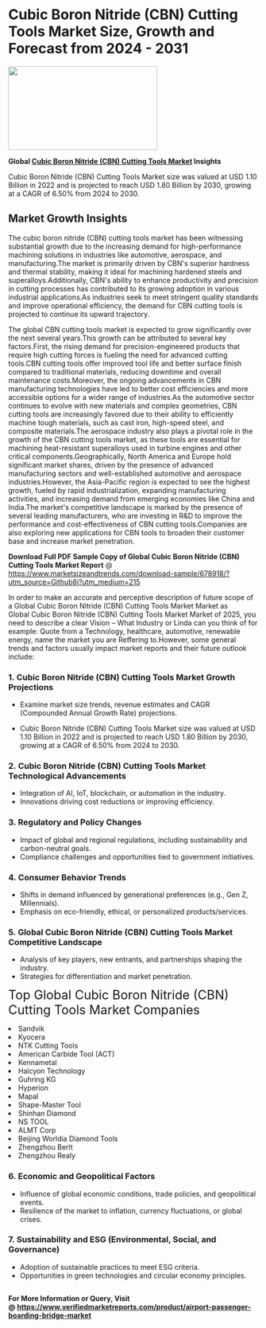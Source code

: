 <H1>Cubic Boron Nitride (CBN) Cutting Tools Market Size, Growth and Forecast from 2024 - 2031</H1><img class="aligncenter size-medium wp-image-584254" src="https://thirdeyenews.in/wp-content/uploads/2024/09/Global-Market-Research-300x168.jpeg" alt="" width="300" height="168" /><p><strong>Global&nbsp;<a href="https://www.marketsizeandtrends.com/download-sample/678918/?utm_source=Github8j?utm_medium=215">Cubic Boron Nitride (CBN) Cutting Tools Market</a> Insights</strong></p><p>Cubic Boron Nitride (CBN) Cutting Tools Market size was valued at USD 1.10 Billion in 2022 and is projected to reach USD 1.80 Billion by 2030, growing at a CAGR of 6.50% from 2024 to 2030.</p><p><h2>Market Growth Insights</h2> <p>The cubic boron nitride (CBN) cutting tools market has been witnessing substantial growth due to the increasing demand for high-performance machining solutions in industries like automotive, aerospace, and manufacturing.The market is primarily driven by CBN's superior hardness and thermal stability, making it ideal for machining hardened steels and superalloys.Additionally, CBN's ability to enhance productivity and precision in cutting processes has contributed to its growing adoption in various industrial applications.As industries seek to meet stringent quality standards and improve operational efficiency, the demand for CBN cutting tools is projected to continue its upward trajectory.</p> <p>The global CBN cutting tools market is expected to grow significantly over the next several years.This growth can be attributed to several key factors.First, the rising demand for precision-engineered products that require high cutting forces is fueling the need for advanced cutting tools.CBN cutting tools offer improved tool life and better surface finish compared to traditional materials, reducing downtime and overall maintenance costs.Moreover, the ongoing advancements in CBN manufacturing technologies have led to better cost efficiencies and more accessible options for a wider range of industries.As the automotive sector continues to evolve with new materials and complex geometries, CBN cutting tools are increasingly favored due to their ability to efficiently machine tough materials, such as cast iron, high-speed steel, and composite materials.The aerospace industry also plays a pivotal role in the growth of the CBN cutting tools market, as these tools are essential for machining heat-resistant superalloys used in turbine engines and other critical components.Geographically, North America and Europe hold significant market shares, driven by the presence of advanced manufacturing sectors and well-established automotive and aerospace industries.However, the Asia-Pacific region is expected to see the highest growth, fueled by rapid industrialization, expanding manufacturing activities, and increasing demand from emerging economies like China and India.The market's competitive landscape is marked by the presence of several leading manufacturers, who are investing in R&D to improve the performance and cost-effectiveness of CBN cutting tools.Companies are also exploring new applications for CBN tools to broaden their customer base and increase market penetration.<p><span class=""><strong>Download Full PDF Sample Copy of Global Cubic Boron Nitride (CBN) Cutting Tools Market Report</strong> @ <a href="https://www.marketsizeandtrends.com/download-sample/678918/?utm_source=Github8j?utm_medium=215" target="_blank">https://www.marketsizeandtrends.com/download-sample/678918/?utm_source=Github8j?utm_medium=215</a></span></p><p>In order to make an accurate and perceptive description of future scope of a Global&nbsp;Cubic Boron Nitride (CBN) Cutting Tools Market Market as Global&nbsp;Cubic Boron Nitride (CBN) Cutting Tools Market Market of 2025, you need to describe a clear Vision &ndash; What Industry or Linda can you think of for example: Quote from a Technology, healthcare, automotive, renewable energy, name the market you are Reffering to.However, some general trends and factors usually impact market reports and their future outlook include:</p><h3>1.&nbsp;<strong>Cubic Boron Nitride (CBN) Cutting Tools Market Growth Projections</strong></h3><ul><li>Examine market size trends, revenue estimates and CAGR (Compounded Annual Growth Rate) projections.</li><li><p>Cubic Boron Nitride (CBN) Cutting Tools Market size was valued at USD 1.10 Billion in 2022 and is projected to reach USD 1.80 Billion by 2030, growing at a CAGR of 6.50% from 2024 to 2030.</p></li></ul><h3>2.&nbsp;<strong>Cubic Boron Nitride (CBN) Cutting Tools Market Technological Advancements</strong></h3><ul><li>Integration of AI, IoT, blockchain, or automation in the industry.</li><li>Innovations driving cost reductions or improving efficiency.</li></ul><h3>3.&nbsp;<strong>Regulatory and Policy Changes</strong></h3><ul><li>Impact of global and regional regulations, including sustainability and carbon-neutral goals.</li><li>Compliance challenges and opportunities tied to government initiatives.</li></ul><h3>4.&nbsp;<strong>Consumer Behavior Trends</strong></h3><ul><li>Shifts in demand influenced by generational preferences (e.g., Gen Z, Millennials).</li><li>Emphasis on eco-friendly, ethical, or personalized products/services.</li></ul><h3>5.&nbsp;<strong>Global Cubic Boron Nitride (CBN) Cutting Tools Market Competitive Landscape</strong></h3><ul><li>Analysis of key players, new entrants, and partnerships shaping the industry.</li><li>Strategies for differentiation and market penetration.</li></ul><p data-pm-slice="1 1 []"><span style="color: inherit; font-family: inherit; font-size: 25px;">Top Global Cubic Boron Nitride (CBN) Cutting Tools Market Companies</span></p><div class="" data-test-id=""><p><li>Sandvik</li><li> Kyocera</li><li> NTK Cutting Tools</li><li> American Carbide Tool (ACT)</li><li> Kennametal</li><li> Halcyon Technology</li><li> Guhring KG</li><li> Hyperion</li><li> Mapal</li><li> Shape-Master Tool</li><li> Shinhan Diamond</li><li> NS TOOL</li><li> ALMT Corp</li><li> Beijing Worldia Diamond Tools</li><li> Zhengzhou Berlt</li><li> Zhengzhou Realy</li></p></div><h3>6.&nbsp;<strong>Economic and Geopolitical Factors</strong></h3><ul><li>Influence of global economic conditions, trade policies, and geopolitical events.</li><li>Resilience of the market to inflation, currency fluctuations, or global crises.</li></ul><h3>7.&nbsp;<strong>Sustainability and ESG (Environmental, Social, and Governance)</strong></h3><ul><li>Adoption of sustainable practices to meet ESG criteria.</li><li>Opportunities in green technologies and circular economy principles.</li></ul><h2><strong style="font-size: 14px;">For More Information or Query, Visit @&nbsp;</strong><a style="background-color: #ffffff; font-size: 14px;" href="https://www.marketsizeandtrends.com/report/cubic-boron-nitride-cbn-cutting-tools-market/" target="_blank">https://www.verifiedmarketreports.com/product/airport-passenger-boarding-bridge-market</a></h2>